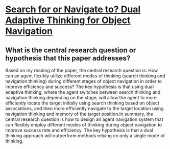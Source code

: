 # [Search for or Navigate to? Dual Adaptive Thinking for Object Navigation](https://arxiv.org/abs/2208.00553)

## What is the central research question or hypothesis that this paper addresses?

 Based on my reading of the paper, the central research question is: How can an agent flexibly utilize different modes of thinking (search thinking and navigation thinking) during different stages of object navigation in order to improve efficiency and success? The key hypothesis is that using dual adaptive thinking, where the agent switches between search thinking and navigation thinking depending on the stage, will allow the agent to more efficiently locate the target initially using search thinking based on object associations, and then more efficiently navigate to the target location using navigation thinking and memory of the target position.In summary, the central research question is how to design an agent navigation system that can flexibly employ different modes of thinking during object navigation to improve success rate and efficiency. The key hypothesis is that a dual thinking approach will outperform methods relying on only a single mode of thinking.
